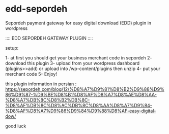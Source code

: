 # edd-sepordeh
Sepordeh payment gateway for easy digital download (EDD) plugin in wordpress

:::: EDD SEPORDEH GATEWAY PLUGIN ::::

setup:

1- at first you should get your business merchant code in sepordeh
2- download this plugin 
3- upload from your wordpress dashboard (plugins>>add) or upload into /wp-content/plugins then unzip
4- put your merchant code
5- Enjoy!

this plugin information in persian : https://sepordeh.com/blog/12/%D8%A7%D9%81%D8%B2%D9%88%D9%86%D9%87-%D9%BE%D8%B1%D8%AF%D8%A7%D8%AE%D8%AA-%D8%A7%DB%8C%D8%B2%DB%8C-%D8%AF%DB%8C%D8%AC%DB%8C%D8%AA%D8%A7%D9%84-%D8%AF%D8%A7%D9%86%D9%84%D9%88%D8%AF-easy-digital-dow/


good luck
